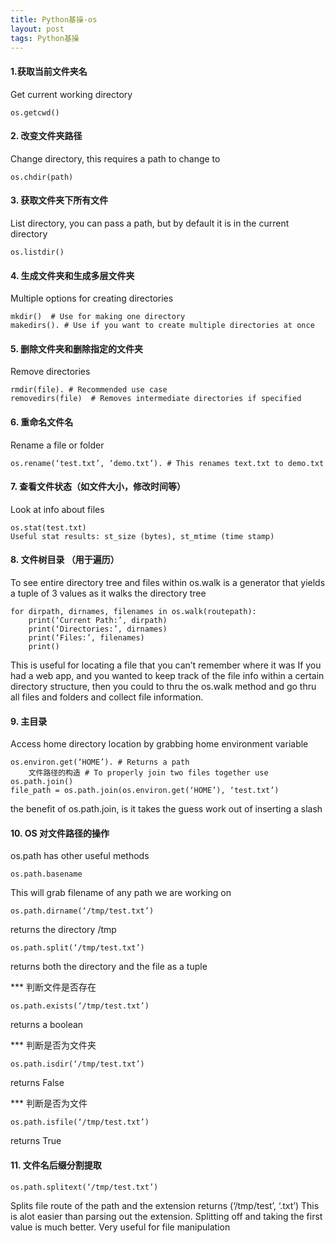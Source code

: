 ```yaml
---
title: Python基操-os 
layout: post
tags: Python基操
---
```



#### 1.获取当前文件夹名    
 Get current working directory
```
os.getcwd()
```

#### 2. 改变文件夹路径    
Change directory, this requires a path to change to
```
os.chdir(path)
```

#### 3. 获取文件夹下所有文件 
 List directory, you can pass a path, but by default it is in the current directory
```
os.listdir()
```

#### 4. 生成文件夹和生成多层文件夹 
Multiple options for creating directories
```
mkdir()  # Use for making one directory
makedirs(). # Use if you want to create multiple directories at once
```

#### 5. 删除文件夹和删除指定的文件夹
 Remove directories
```
rmdir(file). # Recommended use case
removedirs(file)  # Removes intermediate directories if specified

```
#### 6. 重命名文件名 
 Rename a file or folder
```
os.rename(‘test.txt’, ‘demo.txt’). # This renames text.txt to demo.txt

```
#### 7. 查看文件状态（如文件大小，修改时间等）
 Look at info about files
```
os.stat(test.txt)
Useful stat results: st_size (bytes), st_mtime (time stamp)
```

#### 8. 文件树目录 （用于遍历）
 To see entire directory tree and files within
 os.walk is a generator that yields a tuple of 3 values as it walks the directory tree
```
for dirpath, dirnames, filenames in os.walk(routepath): 
    print(‘Current Path:’, dirpath)
    print(‘Directories:’, dirnames)
    print(‘Files:’, filenames)
    print()
```
 This is useful for locating a file that you can’t remember where it was
 If you had a web app, and you wanted to keep track of the file info within a certain directory structure, then you could to thru the os.walk method and go thru all files and folders and collect file information.


#### 9. 主目录 
 Access home directory location by grabbing home environment variable
```
os.environ.get(‘HOME’). # Returns a path
	文件路径的构造 # To properly join two files together use os.path.join()
file_path = os.path.join(os.environ.get(‘HOME’), ‘test.txt’)
```
the benefit of os.path.join, is it takes the guess work out of inserting a slash


#### 10. OS 对文件路径的操作 
 os.path has other useful methods
```
os.path.basename
```
 This will grab filename of any path we are working on
```
os.path.dirname(‘/tmp/test.txt’)
```
 returns the directory /tmp
```
os.path.split(‘/tmp/test.txt’)
```
 returns both the directory and the file as a tuple

*** 判断文件是否存在
```
os.path.exists(‘/tmp/test.txt’)
```
 returns a boolean

*** 判断是否为文件夹
```
os.path.isdir(‘/tmp/test.txt’)
```
 returns False

*** 判断是否为文件
```
os.path.isfile(‘/tmp/test.txt’)
```
 returns True
#### 11. 文件名后缀分割提取
```
os.path.splitext(‘/tmp/test.txt’)
```
 Splits file route of the path and the extension
 returns (‘/tmp/test’, ‘.txt’)
 This is alot easier than parsing out the extension. Splitting off and taking the first value is much better.
 Very useful for file manipulation
